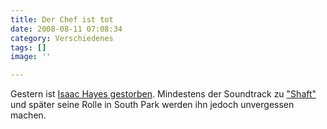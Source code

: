 ```yaml
---
title: Der Chef ist tot
date: 2008-08-11 07:08:34
category: Verschiedenes
tags: []
image: ''

---
```


Gestern ist [Isaac Hayes gestorben](http://www.metafilter.com/74022/Who-is-the-Man-Dead-at-65). Mindestens der Soundtrack zu ["Shaft"](http://en.wikipedia.org/wiki/Theme_from_Shaft) und später seine Rolle in South Park werden ihn jedoch unvergessen machen.

